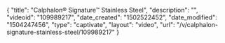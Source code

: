 {
    "title": "Calphalon&reg; Signature&trade; Stainless Steel",
    "description": "",
    "videoid": "109989217",
    "date_created": "1502522452",
    "date_modified": "1504247456",
    "type": "captivate",
    "layout": "video",
    "url": "\/v\/calphalon-signature-stainless-steel\/109989217"
}